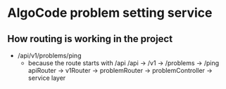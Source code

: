 # AlgoCode problem setting service

## How routing is working in the project

- /api/v1/problems/ping
  - because the route starts with /api
    /api -> /v1 -> /problems -> /ping
    apiRouter -> v1Router -> problemRouter -> problemController -> service layer

<!-- The special thing about final middleware here problemController is that from here we'll forward request to service layer. That's why it's called controller because remaining middleware can have different objectives (validation, routing etc.). We're referring final middleware as Controller because Express is unopinionated framework, there is no concept of controller altogether but we've to specify architecture to our project to handle coding practices properly. -->
